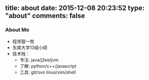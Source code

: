 title: about
date: 2015-12-08 20:23:52
type: "about"
comments: false
---

### About Me

- 程序猿一枚
- 东南大学13级小硕
- 技术栈：
    + 专注: java/j2ee/jvm
    + 了解: python/c++/javascript
    + 工具: git/svn linux/vim/shell

